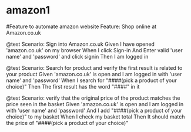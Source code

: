 # amazon1
#Feature to automate amazon website
Feature: Shop online at Amazon.co.uk 

@test
Scenario: Sign into Amazon.co.uk
Given I have opened 'amazon.co.uk' on my browser
When I click Sign-in
  And Enter valid 'user name' and 'password' and click signin
Then I am logged in
     
@test
Scenario: Search for product and verify the first result is related to your product
Given 'amazon.co.uk' is open and I am logged in with 'user name' and 'password'
When I search for "####(pick a product of your choice)" 
Then The first result has the word  "####" in it 
    
@test 
Scenario: verify that the original price of the product matches the price seen in the basket
Given 'amazon.co.uk' is open and I am logged in with 'user name' and 'password'
  And I add "####(pick a product of your choice)" to my basket
When I check my basket total
Then It should match the price of "####(pick a product of your choice)"
